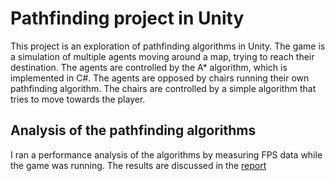 # Pathfinding project in Unity

This project is an exploration of pathfinding algorithms in Unity. The game is a simulation of multiple agents moving around a map, trying to reach their destination. The agents are controlled by the A* algorithm, which is implemented in C#. The agents are opposed by chairs running their own pathfinding algorithm. The chairs are controlled by a simple algorithm that tries to move towards the player.

## Analysis of the pathfinding algorithms

I ran a performance analysis of the algorithms by measuring FPS data while the game was running. The results are discussed in the [report](./report/pathfinding.md)
